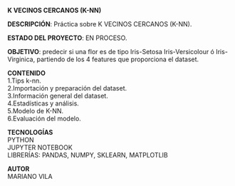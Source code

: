 **K VECINOS CERCANOS (K-NN)**    

**DESCRIPCIÓN**: Práctica sobre K VECINOS CERCANOS (K-NN).    

**ESTADO DEL PROYECTO**: EN PROCESO.  

**OBJETIVO**: predecir si una flor es de tipo Iris-Setosa Iris-Versicolour ó Iris-Virginica, partiendo de los 4 features que proporciona el dataset.    

**CONTENIDO**  
1.Tips k-nn.    
2.Importación y preparación del dataset.    
3.Información general del dataset.    
4.Estadísticas y análisis.    
5.Modelo de K-NN.    
6.Evaluación del modelo.    
    
**TECNOLOGÍAS**  
PYTHON  
JUPYTER NOTEBOOK  
LIBRERÍAS: PANDAS, NUMPY, SKLEARN, MATPLOTLIB      

**AUTOR**  
MARIANO VILA


